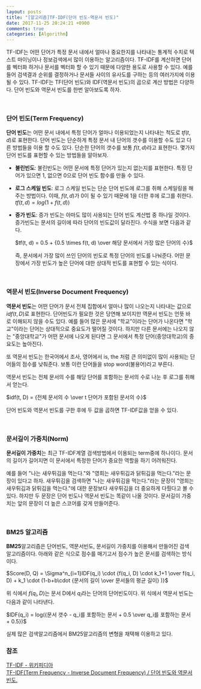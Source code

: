 ```yaml
---
layout: posts
title: "[알고리즘]TF-IDF(단어 빈도-역문서 빈도)"
date: 2017-11-25 20:24:21 +0900
comments: true
categories: [Algorithm]
---
```


TF-IDF는 어떤 단어가 특정 문서 내에서 얼마나 중요한지를 나타내는 통계적 수치로 텍스트 마이닝이나 정보검색에서 많이 이용하는 알고리즘이다. TF-IDF를 계산하면 단어를 벡터화 하거나 문서를 벡터화 할 수 있기 때문에 다양한 용도로 사용할 수 있다. 예를 들어 검색결과 순위를 결정하거나 문서들 사이의 유사도를 구하는 등의 여러가지에 이용될 수 있다. TF-IDF는 TF(단어 빈도)와 IDF(역문서 빈도)의 곱으로 계산 방법은 다양하다. 단어 빈도와 역문서 빈도를 한번 알아보도록 하자.

<br>

### 단어 빈도(Term Frequency)

**단어 빈도**는 어떤 문서 내에서 특정 단어가 얼마나 이용되었는지 나타내는 척도로 $tf(t, d)$로 표현한다. 단어 빈도는 단순하게 특정 문서 내 단어의 갯수를 이용할 수도 있고 다른 방법들을 이용 할 수도 있다. 단순한 단어의 갯수를 보통 $f(t, d)$라고 표현한다.  몇가지 단어 빈도를 표현할 수 있는 방법들을 알아보자. 

- **불린빈도**:  불린빈도는 어떤 문서에 특정 단어가 있는지 없는지를 표현한다. 특정 단어가 있으면 1, 없으면 0으로 단어 빈도 함수를 만들 수 있다.

- **로그 스케일 빈도**: 로그 스케일 빈도는 단순 단어 빈도에 로그를 취해 스케일링을 해주는 방법이다. 이때, $f(t, d)$가 0이 될 수 있기 때문에 1을 더한 후에 로그를 취한다. $tf(t, d) = log(1 + f(t, d))$

- **증가 빈도**: 증가 빈도는 아마도 많이 사용되는 단어 빈도 계산법 중 하나일 것이다. 증가빈도는 문서의 길이에 따라 단어의 빈도값이 달라진다. 수식을 보면 다음과 같다.

  $tf(t, d) = 0.5 + {0.5 \times f(t, d) \over 해당 문서에서 가장 많은 단어의 수}$ 

  즉, 문서에서 가장 많이 쓰인 단어의 빈도로 특정 단어의 빈도를 나눠준다. 어떤 문장에서 가장 빈도가 높은 단어에 대한 상대적 빈도를 표현할 수 있는 식이다.

<br>

### 역문서 빈도(Inverse Document Frequency)

**역문서 빈도**는 어떤 단어가 문서 전체 집합에서 얼마나 많이 나오는지 나타내는 값으로 $idf(t, D)$로 표현한다. 단어빈도가 필요한 것은 당연해 보이지만 역문서 빈도는 언뜻 바로 이해되지 않을 수도 있다. 예를 들어 많은 문서에 "학교"이라는 단어가 나온다면 "학교"이라는 단어는 상대적으로 중요도가 떨어질 것이다. 하지만 다른 문서에는 나오지 않는 "중앙대학교"가 어떤 문서에 나오게 된다면 그 문서에서 특정 단어(중앙대학교)의 중요도는 높아진다.

또 역문서 빈도는 한국어에서 조사, 영어에서 is, the 처럼 큰 의미없이 많이 사용되는 단어들의 점수를 낮춰준다. 보통 이런 단어들을 stop word(불용어)라고 부른다.

역문서 빈도는 전체 문서의 수를 해당 단어를 포함하는 문서의 수로 나눈 후 로그를 취해서 얻는다.

$idf(t, D) = {전체 문서의 수 \over t 단어가 포함된 문서의 수}$



단어 빈도와 역문서 빈도를 구한 후에 두 값을 곱하면 TF-IDF값을 얻을 수 있다.

<br>

### 문서길이 가중치(Norm)

**문서길이 가중치**는 최근 TF-IDF계열 검색방법에서 이용되는 term중에 하나이다. 문서의 길이가 길어지면 이 문서에서 특정한 단어가 중요한 역할을 하기 어려워진다. 

예를 들어 "나는 새우튀김을 먹는다."와 "영희는 새우튀김과 닭튀김을 먹는다."라는 문장이 있다고 하자. 새우튀김을 검색하면  "나는 새우튀김을 먹는다."라는 문장이 "영희는 새우튀김과 닭튀김을 먹는다."에 대한 문장보다 새우튀김을 더 중요하게 다뤘다고 볼 수 있다. 하지만 두 문장은 단어 빈도나 역문서 빈도는 똑같이 나올 것이다. 문서길이 가중치는 앞의 문장이 더 높은 스코어를 갖게 만들어준다.

<br>

### BM25 알고리즘

**BM25**알고리즘은 단어빈도, 역문서빈도, 문서길이 가중치를 이용해서 만들어진 검색 알고리즘이다. 아래와 같은 식으로 점수를 매기고서 점수가 높은 문서를 검색하는 방식이다.

$Score(D, Q) = \Sigma^n_{i=1}IDF(q_i) \cdot {f(q_i, D) \cdot k_1+1 \over f(q_i, D) + k_1 \cdot (1-b+b\cdot {문서의 길이 \over 문서들의 평균 길이} )}$

위 식에서 $f(q_i, D)$는 문서 D에서 $q_i$라는 단어의 단어빈도이다. 위 식에서 역문서 빈도는 다음과 같이 나타낸다.

$IDF(q_i) = log({문서 갯수 - q_i를 포함하는 문서 + 0.5 \over q_i를 포함하는 문서 + 0.5})$

실제 많은 검색알고리즘에서 BM25알고리즘의 변형을 채택해 이용하고 있다.



### 참조

[TF-IDF - 위키피디아](https://en.wikipedia.org/wiki/Tf%E2%80%93idf)  
[TF-IDF(Term Frequency - Inverse Document Frequency) / 단어 빈도와 역문서 빈도.](http://dev.youngkyu.kr/25)

